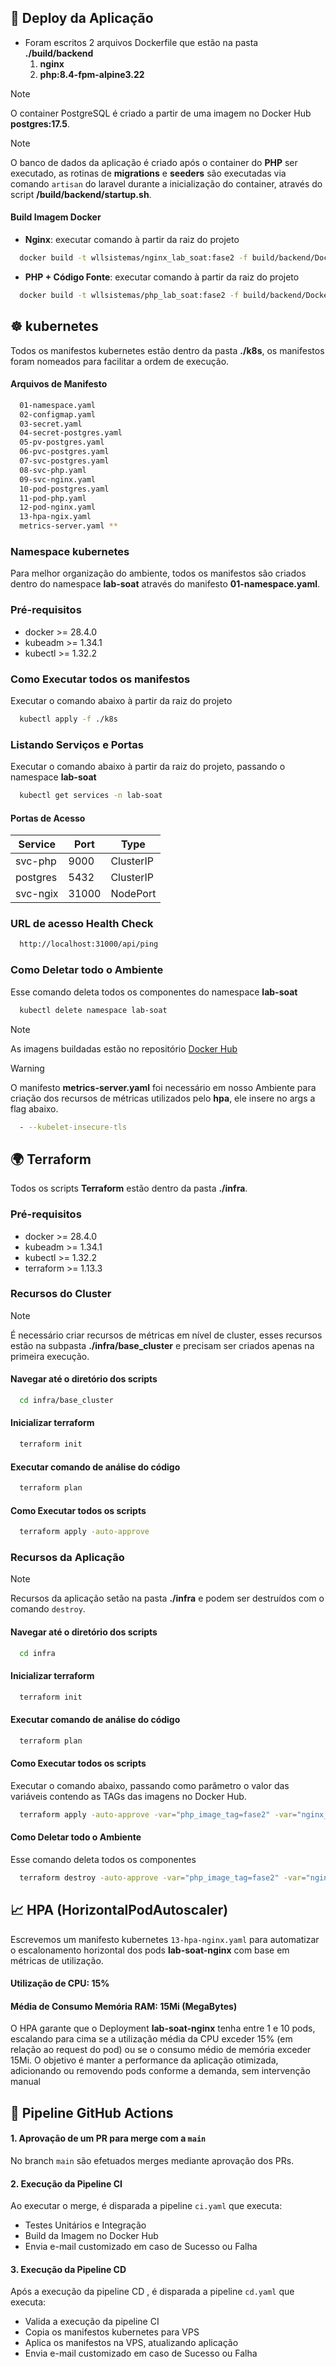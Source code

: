 
## 🐳 Deploy da Aplicação

- Foram escritos 2 arquivos Dockerfile que estão na pasta **./build/backend**
    1. **nginx**
    2. **php:8.4-fpm-alpine3.22**

> [!NOTE]
> O container PostgreSQL é criado a partir de uma imagem no Docker Hub **postgres:17.5**.

> [!NOTE]
> O banco de dados da aplicação é criado após o container do **PHP** ser executado, as rotinas de **migrations** e **seeders** são executadas via comando `artisan` do laravel durante a inicialização do container, através do script **/build/backend/startup.sh**.


#### Build Imagem Docker
- **Nginx**: executar comando à partir da raiz do projeto
```bash
  docker build -t wllsistemas/nginx_lab_soat:fase2 -f build/backend/Dockerfile-nginx .
```
- **PHP + Código Fonte**: executar comando à partir da raiz do projeto
```bash
  docker build -t wllsistemas/php_lab_soat:fase2 -f build/backend/Dockerfile .
```

## ☸️ kubernetes

Todos os manifestos kubernetes estão dentro da pasta **./k8s**, os manifestos foram nomeados para facilitar a ordem de execução.

#### Arquivos de Manifesto
```bash
  01-namespace.yaml
  02-configmap.yaml
  03-secret.yaml
  04-secret-postgres.yaml
  05-pv-postgres.yaml
  06-pvc-postgres.yaml
  07-svc-postgres.yaml
  08-svc-php.yaml
  09-svc-nginx.yaml
  10-pod-postgres.yaml
  11-pod-php.yaml
  12-pod-nginx.yaml
  13-hpa-ngix.yaml
  metrics-server.yaml **
```
### Namespace kubernetes
Para melhor organização do ambiente, todos os manifestos são criados dentro do namespace **lab-soat** através do manifesto **01-namespace.yaml**.

### Pré-requisitos
- docker >= 28.4.0
- kubeadm >= 1.34.1
- kubectl >= 1.32.2

### Como Executar todos os manifestos
Executar o comando abaixo à partir da raiz do projeto

```bash
  kubectl apply -f ./k8s
```

### Listando Serviços e Portas
Executar o comando abaixo à partir da raiz do projeto, passando o namespace **lab-soat**

```bash
  kubectl get services -n lab-soat
```

#### Portas de Acesso
| Service | Port | Type |
|---|---|---|
|svc-php|9000|ClusterIP|
|postgres|5432|ClusterIP|
|svc-ngix|31000|NodePort|

### URL de acesso Health Check
```bash
  http://localhost:31000/api/ping
```


### Como Deletar todo o Ambiente
Esse comando deleta todos os componentes do namespace **lab-soat**

```bash
  kubectl delete namespace lab-soat
```

> [!NOTE]
> As imagens buildadas estão no repositório [Docker Hub](https://hub.docker.com/repositories/wllsistemas)

> [!WARNING]
> O manifesto **metrics-server.yaml** foi necessário em nosso Ambiente para criação dos recursos de métricas utilizados pelo **hpa**, ele insere no args a flag abaixo.

```bash
  - --kubelet-insecure-tls
```

## 🌍 Terraform

Todos os scripts **Terraform** estão dentro da pasta **./infra**.

### Pré-requisitos
- docker >= 28.4.0
- kubeadm >= 1.34.1
- kubectl >= 1.32.2
- terraform >= 1.13.3

### Recursos do Cluster

> [!NOTE]
> É necessário criar recursos de métricas em nível de cluster, esses recursos estão na subpasta **./infra/base_cluster** e precisam ser criados apenas na primeira execução.

#### Navegar até o diretório dos scripts
```bash
  cd infra/base_cluster
```

#### Inicializar terraform
```bash
  terraform init
```

#### Executar comando de análise do código
```bash
  terraform plan
```

#### Como Executar todos os scripts
```bash
  terraform apply -auto-approve
```

### Recursos da Aplicação

> [!NOTE]
> Recursos da aplicação setão na pasta **./infra** e podem ser destruídos com o comando `destroy`.

#### Navegar até o diretório dos scripts
```bash
  cd infra
```

#### Inicializar terraform
```bash
  terraform init
```

#### Executar comando de análise do código
```bash
  terraform plan
```

#### Como Executar todos os scripts
Executar o comando abaixo, passando como parâmetro o valor das variáveis contendo as TAGs das imagens no Docker Hub.

```bash
  terraform apply -auto-approve -var="php_image_tag=fase2" -var="nginx_image_tag=fase2"
```

#### Como Deletar todo o Ambiente
Esse comando deleta todos os componentes

```bash
  terraform destroy -auto-approve -var="php_image_tag=fase2" -var="nginx_image_tag=fase2"
```

## 📈 HPA (HorizontalPodAutoscaler) 
Escrevemos um manifesto kubernetes `13-hpa-nginx.yaml` para automatizar o escalonamento horizontal dos pods **lab-soat-nginx** com base em métricas de utilização.

#### Utilização de CPU: 15%
#### Média de Consumo Memória RAM: 15Mi (MegaBytes)

O HPA garante que o Deployment **lab-soat-nginx** tenha entre 1 e 10 pods, escalando para cima se a utilização média da CPU exceder 15% (em relação ao request do pod) ou se o consumo médio de memória exceder 15Mi. O objetivo é manter a performance da aplicação otimizada, adicionando ou removendo pods conforme a demanda, sem intervenção manual

## 🚀 Pipeline GitHub Actions

#### 1. Aprovação de um PR para merge com a `main`
No branch `main` são efetuados merges mediante aprovação dos PRs.

#### 2. Execução da Pipeline CI
Ao executar o merge, é disparada a pipeline `ci.yaml` que executa:
- Testes Unitários e Integração
- Build da Imagem no Docker Hub
- Envia e-mail customizado em caso de Sucesso ou Falha 

#### 3. Execução da Pipeline CD
Após a execução da pipeline CD , é disparada a pipeline `cd.yaml` que executa:
- Valida a execução da pipeline CI
- Copia os manifestos kubernetes para VPS
- Aplica os manifestos na VPS, atualizando aplicação
- Envia e-mail customizado em caso de Sucesso ou Falha

